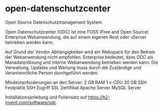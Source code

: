 # open-datenschutzcenter
Open Source Datenschutzmanagement System

Open Datenschutzcenter (ODC) ist eine FOSS (Free and Open Source) Enterprise Webanwendung, die auf einem eigenen Root oder vServer betrieben werden kann.

Auf Grund der Vendor Abhängigkeiten wird ein Webspace für den Betrieb der Webanwendung nicht empfohlen. Enterprise bedeutet, dass ODC als Manadatenlösung und interne Webanwendung betrieben werden kann. Die Verwaltung, Updates und Wartung muss durch die Zuständige und Verantwortliche Person durchgeführt werden.

Mindestanforderungen an den Server:
2 GB RAM
1 v-CDU
30 GB SSH Festplatte
SSH Zugriff
SSL Zertifikat
Apache Server
MySQL Server

Installationsanleitung und Foliensatz auf https://h2-invent.com/software/odc
